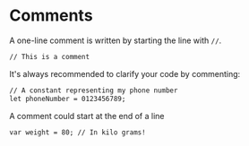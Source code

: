 # Comments

A one-line comment is written by starting the line with `//`.
```markdown
// This is a comment
```

It's always recommended to clarify your code by commenting:
```markdown
// A constant representing my phone number
let phoneNumber = 0123456789;
```    

A comment could start at the end of a line
```markdown
var weight = 80; // In kilo grams!
```
    
